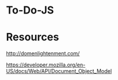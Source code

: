 # To-Do-JS

# Resources

http://domenlightenment.com/

https://developer.mozilla.org/en-US/docs/Web/API/Document_Object_Model
